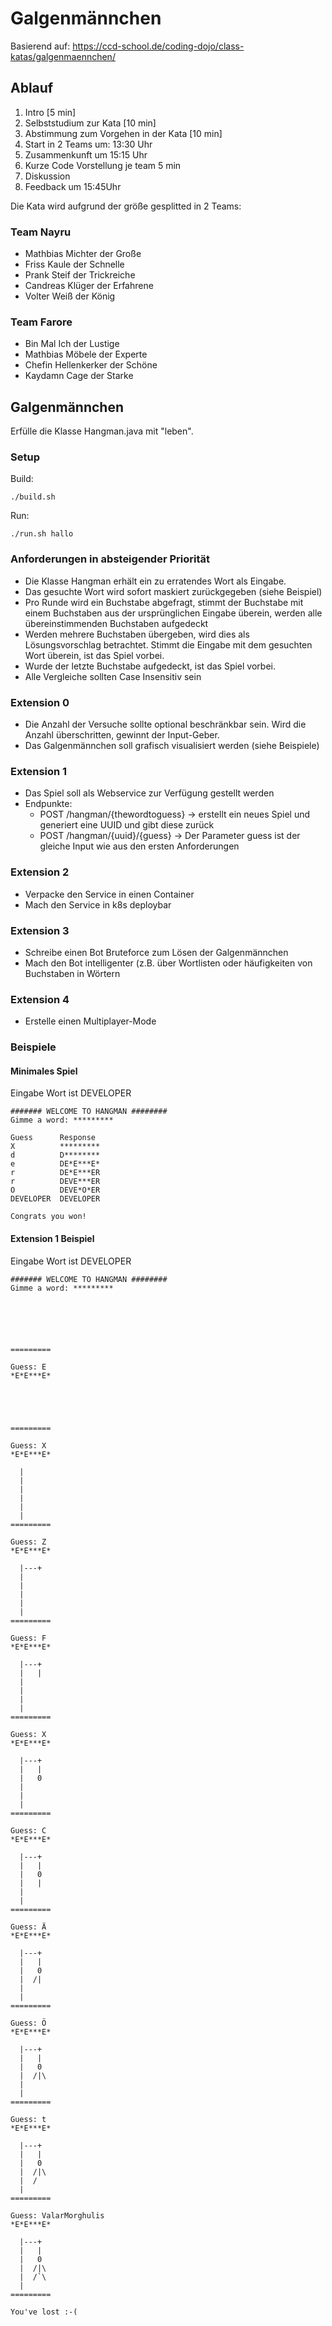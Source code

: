 # Galgenmännchen

Basierend auf: https://ccd-school.de/coding-dojo/class-katas/galgenmaennchen/

## Ablauf
1) Intro [5 min]
2) Selbststudium zur Kata [10 min]
3) Abstimmung zum Vorgehen in der Kata [10 min]
4) Start in 2 Teams um: 13:30 Uhr
5) Zusammenkunft um 15:15 Uhr
6) Kurze Code Vorstellung je team 5 min
7) Diskussion
8) Feedback um 15:45Uhr

Die Kata wird aufgrund der größe gesplitted in 2 Teams:

### Team Nayru
- Mathbias Michter der Große
- Friss Kaule der Schnelle
- Prank Steif der Trickreiche
- Candreas Klüger der Erfahrene
- Volter Weiß der König

### Team Farore
- Bin Mal Ich der Lustige
- Mathbias Möbele der Experte
- Chefin Hellenkerker der Schöne
- Kaydamn Cage der Starke


## Galgenmännchen

Erfülle die Klasse Hangman.java mit "leben".

### Setup

Build:
```shell
./build.sh
```

Run:
```shell
./run.sh hallo
```

### Anforderungen in absteigender Priorität
- Die Klasse Hangman erhält ein zu erratendes Wort als Eingabe.
- Das gesuchte Wort wird sofort maskiert zurückgegeben (siehe Beispiel)
- Pro Runde wird ein Buchstabe abgefragt, stimmt der Buchstabe mit einem Buchstaben aus der ursprünglichen Eingabe überein, werden alle übereinstimmenden Buchstaben aufgedeckt
- Werden mehrere Buchstaben übergeben, wird dies als Lösungsvorschlag betrachtet. Stimmt die Eingabe mit dem gesuchten Wort überein, ist das Spiel vorbei.
- Wurde der letzte Buchstabe aufgedeckt, ist das Spiel vorbei.
- Alle Vergleiche sollten Case Insensitiv sein

### Extension 0
- Die Anzahl der Versuche sollte optional beschränkbar sein. Wird die Anzahl überschritten, gewinnt der Input-Geber.
- Das Galgenmännchen soll grafisch visualisiert werden (siehe Beispiele)

### Extension 1
- Das Spiel soll als Webservice zur Verfügung gestellt werden
- Endpunkte: 
  - POST /hangman/{thewordtoguess} -> erstellt ein neues Spiel und generiert eine UUID und gibt diese zurück
  - POST /hangman/{uuid}/{guess}   -> Der Parameter guess ist der gleiche Input wie aus den ersten Anforderungen 

### Extension 2
- Verpacke den Service in einen Container
- Mach den Service in k8s deploybar

### Extension 3
- Schreibe einen Bot Bruteforce zum Lösen der Galgenmännchen
- Mach den Bot intelligenter (z.B. über Wortlisten oder häufigkeiten von Buchstaben in Wörtern

### Extension 4
- Erstelle einen Multiplayer-Mode

### Beispiele
#### Minimales Spiel
Eingabe Wort ist DEVELOPER
```text
####### WELCOME TO HANGMAN ########
Gimme a word: *********

Guess      Response
X          *********     
d          D********
e          DE*E***E*
r          DE*E***ER
r          DEVE***ER
O          DEVE*O*ER
DEVELOPER  DEVELOPER

Congrats you won!
```

#### Extension 1 Beispiel
Eingabe Wort ist DEVELOPER

```text
####### WELCOME TO HANGMAN ########
Gimme a word: *********






=========

Guess: E
*E*E***E*





=========

Guess: X
*E*E***E*

  |
  |
  |
  |
  |
  |
=========

Guess: Z
*E*E***E*

  |---+
  |
  |
  |
  |
  |
=========

Guess: F
*E*E***E*

  |---+
  |   |
  |
  |
  |
  |
=========

Guess: X
*E*E***E*

  |---+
  |   |
  |   0
  |
  |
  |
=========

Guess: C
*E*E***E*

  |---+
  |   |
  |   0
  |   |
  |
  |
=========

Guess: Ä
*E*E***E*

  |---+
  |   |
  |   0
  |  /|
  |
  |
=========

Guess: Ö
*E*E***E*

  |---+
  |   |
  |   0
  |  /|\
  |
  |
=========

Guess: t
*E*E***E*

  |---+
  |   |
  |   0
  |  /|\
  |  /
  |
=========

Guess: ValarMorghulis
*E*E***E*

  |---+
  |   |
  |   0
  |  /|\
  |  /`\
  |
=========

You've lost :-(
```

